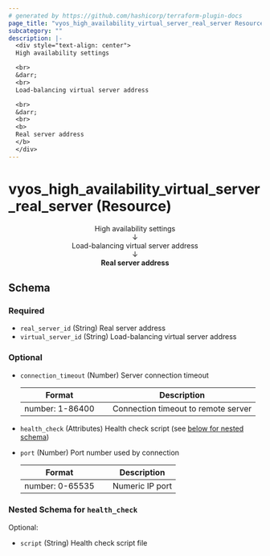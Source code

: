 ```yaml
---
# generated by https://github.com/hashicorp/terraform-plugin-docs
page_title: "vyos_high_availability_virtual_server_real_server Resource - vyos"
subcategory: ""
description: |-
  <div style="text-align: center">
  High availability settings

  <br>
  &darr;
  <br>
  Load-balancing virtual server address

  <br>
  &darr;
  <br>
  <b>
  Real server address
  </b>
  </div>
---
```


# vyos_high_availability_virtual_server_real_server (Resource)

<div style="text-align: center">
High availability settings

<br>
&darr;
<br>
Load-balancing virtual server address

<br>
&darr;
<br>
<b>
Real server address
</b>
</div>



<!-- schema generated by tfplugindocs -->
## Schema

### Required

- `real_server_id` (String) Real server address
- `virtual_server_id` (String) Load-balancing virtual server address

### Optional

- `connection_timeout` (Number) Server connection timeout

    |  Format &emsp; | Description  |
    |----------|---------------|
    |  number: 1-86400  &emsp; |  Connection timeout to remote server  |
- `health_check` (Attributes) Health check script (see [below for nested schema](#nestedatt--health_check))
- `port` (Number) Port number used by connection

    |  Format &emsp; | Description  |
    |----------|---------------|
    |  number: 0-65535  &emsp; |  Numeric IP port  |

<a id="nestedatt--health_check"></a>
### Nested Schema for `health_check`

Optional:

- `script` (String) Health check script file
